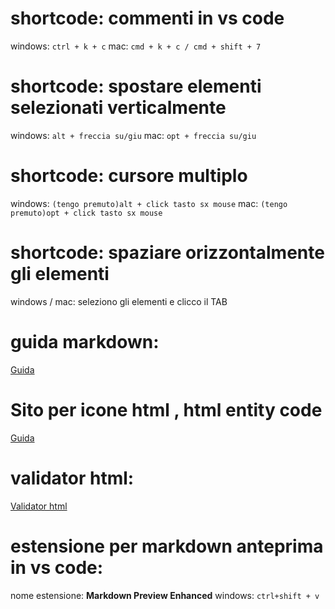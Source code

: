 # shortcode: commenti in vs code
windows: `ctrl + k + c`
mac: `cmd + k + c / cmd + shift + 7`

# shortcode: spostare elementi selezionati verticalmente
windows: `alt + freccia su/giu`
mac: `opt + freccia su/giu`

# shortcode: cursore multiplo
windows: `(tengo premuto)alt + click tasto sx mouse`
mac: `(tengo premuto)opt + click tasto sx mouse`

# shortcode: spaziare orizzontalmente gli elementi
windows / mac: seleziono gli elementi e clicco il TAB

# guida markdown:
[Guida](https://www.markdownguide.org/cheat-sheet/)

# Sito per icone html , html entity code
[Guida](https://www.toptal.com/designers/htmlarrows/symbols/check-mark/)

# validator html:
[Validator html](https://validator.w3.org/#validate_by_input)

# estensione per markdown anteprima in vs code:
nome estensione: **Markdown Preview Enhanced**
windows: `ctrl+shift + v`